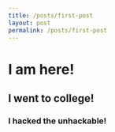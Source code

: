 ```yaml
---
title: /posts/first-post
layout: post
permalink: /posts/first-post
---
```


# I am here!
## I went to college!
### I hacked the unhackable!
